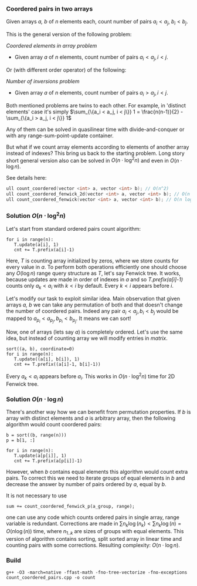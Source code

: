 ### Coordered pairs in two arrays
Given arrays _a, b_ of _n_ elements each, count number of pairs $a_i < a_j$,  $b_i < b_j$.

This is the general version of the following problem:

*Coordered elements in array problem*
- Given array _a_ of _n_ elements, count number of pairs $a_i < a_j, i < j$. 

Or (with different order operator) of the following:

*Number of inversions problem*
- Given array _a_ of _n_ elements, count number of pairs $a_i > a_j, i < j$. 

Both mentioned problems are twins to each other.
For example, in 'distinct elements' case it's simply $\sum_{\{a_i < a_j, i < j\}} 1 = \frac{n(n-1)}{2} - \sum_{\{a_i > a_j, i < j\}} 1$ 

Any of them can be solved in quasilinear time with divide-and-conquer or with any range-sum-point-update container.

But what if we count array elements according to elements of another array instead of indexes? This bring us back to the starting problem.
Long story short general version also can be solved in $O(n \cdot \log^2 n)$ and even in $O(n \cdot \log n)$. 

See details here:
```cpp
ull count_coordered(vector <int> a, vector <int> b); // O(n^2)
ull count_coordered_fenwick_2d(vector <int> a, vector <int> b); // O(n (log n)^2)
ull count_coordered_fenwick(vector <int> a, vector <int> b); // O(n log n)
```

### Solution $O(n \cdot \log^2 n)$
Let's start from standard ordered pairs count algorithm:
```
for i in range(n):
   T.update(a[i], 1)
   cnt += T.prefix(a[i]-1)
```
Here, _T_ is counting array initialized by zeros, where we store counts for every value in _a_.
To perform both operations efficiently one should choose any $O(\log n)$ range query structure as _T_, let's say Fenwick tree.
It works, because updates are made in order of indexes in _a_ and so _T.prefix(a[i]-1)_ counts only $a_k < a_i$ with $k < i$ by default.
Every $k < i$ appears before $i$.

Let's modify our task to exploit similar idea. Main observation that given arrays _a, b_ we can take any permutation of both and that
doesn't change the number of coordered pairs. Indeed any pair $a_i < a_j, b_i < b_j$ would be mapped to $a_{p_i} < a_{p_j}, b_{p_i} < b_{p_j}$.
It means we can sort!

Now, one of arrays (lets say _a_) is completely ordered. Let's use the same idea, but instead of counting array we will modify entries in _matrix_.

```
sort((a, b), coordinate=0) 
for i in range(n):
   T.update((a[i], b[i]), 1)
   cnt += T.prefix((a[i]-1, b[i]-1))
```
Every $a_k < a_i$ appears before $a_i$. 
This works in $O(n \cdot \log^2 n)$ time for 2D Fenwick tree.

### Solution $O(n \cdot \log n)$
There's another way how we can benefit from permutation properties.
If _b_ is array with distinct elements and _a_ is arbitrary array, then the following algorithm would count coordered pairs:
```
b = sort((b, range(n)))
p = b[1, :]

for i in range(n):
   T.update(a[p[i]], 1)
   cnt += T.prefix(a[p[i]]-1)
```

However, when _b_ contains equal elements this algorithm would count extra pairs. 
To correct this we need to iterate groups of equal elements in _b_ 
and decrease the answer by number of pairs ordered by _a_, equal by _b_.

It is not necessary to use
```
sum += count_coordered_fenwick_p(a_group, range);
```
one can use any code which counts ordered pairs in single array, range variable is redundant.
Corrections are made in $\sum n_k \log(n_k) < \sum n_k \log(n) = O(n \log(n))$ time, where $n_{1..k}$ are sizes of groups with equal elements.
This version of algorithm contains sorting, split sorted array in linear time and counting pairs with some corrections.
Resulting complexity: $O(n \cdot \log n)$.
### Build
```
g++ -O3 -march=native -ffast-math -fno-tree-vectorize -fno-exceptions count_coordered_pairs.cpp -o count
```
